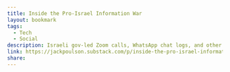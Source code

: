 ```yaml
---
title: Inside the Pro-Israel Information War
layout: bookmark
tags:
  - Tech
  - Social
description: Israeli gov-led Zoom calls, WhatsApp chat logs, and other docs provide a window into the massive effort to shape online discourse and silence pro-Palestinian voices.
link: https://jackpoulson.substack.com/p/inside-the-pro-israel-information
share:
---
```


